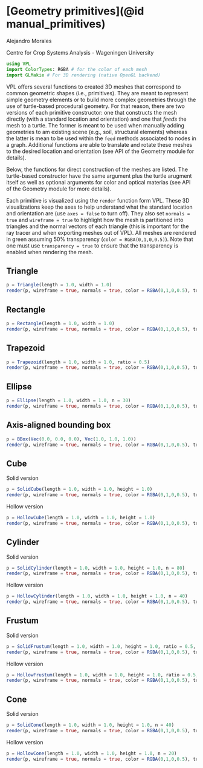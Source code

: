 # [Geometry primitives](@id manual_primitives)

Alejandro Morales

Centre for Crop Systems Analysis - Wageningen University


```julia
using VPL
import ColorTypes: RGBA # for the color of each mesh
import GLMakie # For 3D rendering (native OpenGL backend)
```

VPL offers several functions to created 3D meshes that correspond to common
geometric shapes (i.e., primitives). They are meant to represent simple geometry
elements or to build more complex geometries through the use of turtle-based
procedural geometry. For that reason, there are two versions of each primitive
constructor: one that constructs the mesh directly (with a standard location
and orientation) and one that *feeds* the mesh to a turtle. The former is meant
to be used when manually adding geometries to am existing scene (e.g., soil,
structural elements) whereas the latter is mean to be used within the `feed`
methods associated to nodes in a graph. Additional functions are able to
translate and rotate these meshes to the desired location and orientation (see
API of the Geometry module for details).

Below, the functions for direct construction of the meshes are listed. The
turtle-based constructor have the same argument plus the turtle arugment itself
as well as optional arguments for color and optical materias (see API of the
Geometry module for more details).

Each primitive is visualized using the `render` function form VPL. These 3D
visualizations keep the axes to help understand what the standard location
and orientation are (use `axes = false` to turn off). They also set `normals = true`
and `wireframe = true` to highlight how the mesh is partitioned into triangles
and the normal vectors of each triangle (this is important for the ray tracer and
when exporting meshes out of VPL). All meshes are rendered in green assuming 50%
transparency (`color = RGBA(0,1,0,0.5)`). Note that one must use `transparency = true`
to ensure that the transparency is enabled when rendering the mesh.

## Triangle
```julia
p = Triangle(length = 1.0, width = 1.0)
render(p, wireframe = true, normals = true, color = RGBA(0,1,0,0.5), transparency = true)
```

## Rectangle
```julia
p = Rectangle(length = 1.0, width = 1.0)
render(p, wireframe = true, normals = true, color = RGBA(0,1,0,0.5), transparency = true)
```

## Trapezoid
```julia
p = Trapezoid(length = 1.0, width = 1.0, ratio = 0.5)
render(p, wireframe = true, normals = true, color = RGBA(0,1,0,0.5), transparency = true)
```

## Ellipse
```julia
p = Ellipse(length = 1.0, width = 1.0, n = 30)
render(p, wireframe = true, normals = true, color = RGBA(0,1,0,0.5), transparency = true)
```

## Axis-aligned bounding box
```julia
p = BBox(Vec(0.0, 0.0, 0.0), Vec(1.0, 1.0, 1.0))
render(p, wireframe = true, normals = true, color = RGBA(0,1,0,0.5), transparency = true)
```

## Cube

Solid version

```julia
p = SolidCube(length = 1.0, width = 1.0, height = 1.0)
render(p, wireframe = true, normals = true, color = RGBA(0,1,0,0.5), transparency = true)
```

Hollow version

```julia
p = HollowCube(length = 1.0, width = 1.0, height = 1.0)
render(p, wireframe = true, normals = true, color = RGBA(0,1,0,0.5), transparency = true)
```

## Cylinder

Solid version

```julia
p = SolidCylinder(length = 1.0, width = 1.0, height = 1.0, n = 80)
render(p, wireframe = true, normals = true, color = RGBA(0,1,0,0.5), transparency = true)
```

Hollow version

```julia
p = HollowCylinder(length = 1.0, width = 1.0, height = 1.0, n = 40)
render(p, wireframe = true, normals = true, color = RGBA(0,1,0,0.5), transparency = true)
```

## Frustum

Solid version

```julia
p = SolidFrustum(length = 1.0, width = 1.0, height = 1.0, ratio = 0.5, n = 80)
render(p, wireframe = true, normals = true, color = RGBA(0,1,0,0.5), transparency = true)
```

Hollow version

```julia
p = HollowFrustum(length = 1.0, width = 1.0, height = 1.0, ratio = 0.5, n = 40)
render(p, wireframe = true, normals = true, color = RGBA(0,1,0,0.5), transparency = true)
```

## Cone

Solid version

```julia
p = SolidCone(length = 1.0, width = 1.0, height = 1.0, n = 40)
render(p, wireframe = true, normals = true, color = RGBA(0,1,0,0.5), transparency = true)
```

Hollow version

```julia
p = HollowCone(length = 1.0, width = 1.0, height = 1.0, n = 20)
render(p, wireframe = true, normals = true, color = RGBA(0,1,0,0.5), transparency = true)
```
